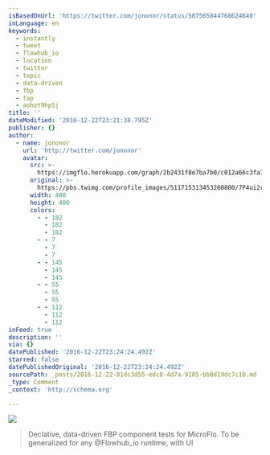 ```yaml
---
isBasedOnUrl: 'https://twitter.com/jononor/status/587565844768624640'
inLanguage: en
keywords:
  - instantly
  - tweet
  - flowhub_io
  - location
  - twitter
  - topic
  - data-driven
  - fbp
  - tap
  - aohzt9hp5j
title: ''
dateModified: '2016-12-22T23:21:38.795Z'
publisher: {}
author:
  - name: jononor
    url: 'http://twitter.com/jononor'
    avatar:
      src: >-
        https://imgflo.herokuapp.com/graph/2b2431f8e7ba7b0/c012a66c3fa7663b89407e263322b242/noop.jpeg?input=https%3A%2F%2Fpbs.twimg.com%2Fprofile_images%2F511715313453260800%2F7P4ui2rr_400x400.jpeg
      original: >-
        https://pbs.twimg.com/profile_images/511715313453260800/7P4ui2rr_400x400.jpeg
      width: 400
      height: 400
      colors:
        - - 182
          - 182
          - 182
        - - 7
          - 7
          - 7
        - - 145
          - 145
          - 145
        - - 55
          - 55
          - 55
        - - 112
          - 112
          - 112
inFeed: true
description: ''
via: {}
datePublished: '2016-12-22T23:24:24.492Z'
starred: false
datePublishedOriginal: '2016-12-22T23:24:24.492Z'
sourcePath: _posts/2016-12-22-81dc3d55-edc8-4d7a-9185-bb0d19dc7c10.md
_type: Comment
_context: 'http://schema.org'

---
```

![](https://the-grid-user-content.s3-us-west-2.amazonaws.com/758d4b29-f69b-4ce7-a38f-ce25bb22c29a.png)

> Declative, data-driven FBP component tests for MicroFlo. To be generalized for any @Flowhub\_io runtime, with UI